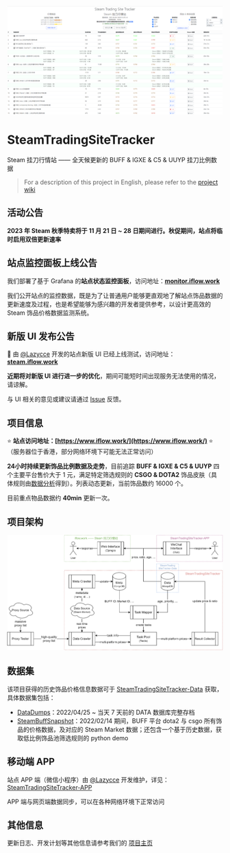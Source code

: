 ![](./titlepage.png)

# SteamTradingSiteTracker

Steam 挂刀行情站 —— 全天候更新的 BUFF & IGXE & C5 & UUYP 挂刀比例数据

> For a description of this project in English, please refer to the [project wiki](https://github.com/EricZhu-42/SteamTradingSiteTracker/wiki)

## 活动公告

**2023 年 Steam 秋季特卖将于 11 月 21 日 ~ 28 日期间进行。秋促期间，站点将临时启用双倍更新速率**

## 站点监控面板上线公告

我们部署了基于 Grafana 的**站点状态监控面板**，访问地址：**[monitor.iflow.work](https://monitor.iflow.work/)**

我们公开站点的监控数据，既是为了让普通用户能够更直观地了解站点饰品数据的更新速度及过程，也是希望能够为感兴趣的开发者提供参考，以设计更高效的 Steam 饰品价格数据监测系统。

## 新版 UI 发布公告
:tada: 由 [@Lazycce](https://github.com/lazycce) 开发的站点新版 UI 已经上线测试，访问地址：[**steam.iflow.work**](https://steam.iflow.work)

**近期将对新版 UI 进行进一步的优化**，期间可能短时间出现服务无法使用的情况，请谅解。

与 UI 相关的意见或建议请通过 [Issue](https://github.com/EricZhu-42/SteamTradingSiteTracker/issues) 反馈。

## 项目信息

:star: **站点访问地址：[https://www.iflow.work/](https://www.iflow.work/)** :star:（服务器位于香港，部分网络环境下可能无法正常访问）

**24小时持续更新饰品比例数据及走势**，目前追踪 **BUFF & IGXE & C5 & UUYP** 四个主要平台售价大于 1 元，满足特定筛选规则的 **CSGO & DOTA2** 饰品皮肤（具体规则由[数据分析](https://github.com/EricZhu-42/SteamTradingSiteTracker-Data/blob/main/SteamBuffSnapshot/demo.ipynb)得到）。列表动态更新，当前饰品数约 16000 个。

目前重点物品数据约 **40min** 更新一次。

## 项目架构

![Framework](./framework.png)

## 数据集

该项目获得的历史饰品价格信息数据可于 [SteamTradingSiteTracker-Data](https://github.com/EricZhu-42/SteamTradingSiteTracker-Data) 获取，具体数据集包括：

- [DataDumps](https://github.com/EricZhu-42/SteamTradingSiteTracker-Data/tree/main/DataDumps)：2022/04/25 ~ 当天 7 天前的 DATA 数据库完整存档
- [SteamBuffSnapshot](https://github.com/EricZhu-42/SteamTradingSiteTracker-Data/tree/main/SteamBuffSnapshot)：2022/02/14 期间，BUFF 平台 dota2 与 csgo 所有饰品的价格数据，及对应的 Steam Market 数据；还包含一个基于历史数据，获取低比例饰品池筛选规则的 python demo

## 移动端 APP

站点 APP 端（微信小程序）由 [@Lazycce](https://github.com/lazycce) 开发维护，详见：[SteamTradingSiteTracker-APP](https://github.com/lazycce/SteamTradingSiteTracker-APP)

APP 端与网页端数据同步，可以在各种网络环境下正常访问

## 其他信息

更新日志、开发计划等其他信息请参考我们的 [项目主页](https://flowus.cn/share/139253e9-cd71-43c7-9619-b23e6ba14dc1)
